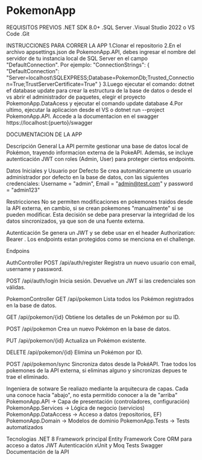 # PokemonApp
REQUISITOS PREVIOS
.NET SDK 8.0+
.SQL Server
.Visual Studio 2022 o VS Code
.Git

INSTRUCCIONES PARA CORRER LA APP
1.Clonar el repositorio
2.En el archivo appsettings.json de PokemonApp.API, debes ingresar el nombre del servidor de tu instancia local de SQL Server en el campo "DefaultConnection".
Por ejemplo:
"ConnectionStrings": {
  "DefaultConnection": "Server=localhost\\SQLEXPRESS;Database=PokemonDb;Trusted_Connection=True;TrustServerCertificate=True"
}
3.Luego ejecutar el comando: dotnet ef database update para crear la estructura de la base de datos o desde el vs abrir el administrador de paquetes, elegir el proyecto PokemonApp.DataAcess y ejecutar el comando update database
4.Por ultimo, ejecutar la aplicacion desde el VS o dotnet run --project PokemonApp.API. Accede a la documentacion en el swagger https://localhost:{puerto}/swagger

DOCUMENTACION DE LA APP

Descripción General
La API permite gestionar una base de datos local de Pokémon, trayendo informacion externa de la PokeAPI. Además, se incluye autenticación JWT con roles (Admin, User) para proteger ciertos endpoints.

Datos Iniciales y Usuario por Defecto
Se crea automáticamente un usuario administrador por defecto en la base de datos, con las siguientes credenciales: 
Username = "admin", Email = "admin@test.com" y password = "admin123"

Restricciones
No se permiten modificaciones en pokemones traidos desde la API externa, en cambio, si se crean pokemones "manualmente" si se pueden modificar. 
Esta decisión se debe para preservar la integridad de los datos sincronizados, ya que son de una fuente externa.

Autenticación
Se genera un JWT y se debe usar en el header Authorization: Bearer <token>.
Los endpoints estan protegidos como se menciona en el challenge.

Endpoins

AuthController
POST /api/auth/register
Registra un nuevo usuario con email, username y password.

POST /api/auth/login
Inicia sesión. Devuelve un JWT si las credenciales son válidas.

PokemonController
GET /api/pokemon
Lista todos los Pokémon registrados en la base de datos.

GET /api/pokemon/{id}
Obtiene los detalles de un Pokémon por su ID.

POST /api/pokemon
Crea un nuevo Pokémon en la base de datos.

PUT /api/pokemon/{id}
Actualiza un Pokémon existente.

DELETE /api/pokemon/{id}
Elimina un Pokémon por ID.

POST /api/pokemon/sync
Sincroniza datos desde la PokéAPI. Trae todos los pokemones de la API externa, si eliminas alguno y sincronizas depues te trae el eliminado.


Ingeniera de sotware
Se realiazo mediante la arquitecura de capas. Cada una conoce hacia "abajo", no esta permitido conocer a la de "arriba"
PokemonApp.API -> Capa de presentación (controladores, configuración)
PokemonApp.Services -> Lógica de negocio (servicios)
PokemonApp.DataAccess -> Acceso a datos (repositorios, EF)
PokemonApp.Domain -> Modelos de dominio
PokemonApp.Tests -> Tests automatizados

Tecnologias
.NET 8	Framework principal
Entity Framework Core	ORM para acceso a datos
JWT	Autenticación
xUnit y Moq	Tests
Swagger	Documentación de la API
